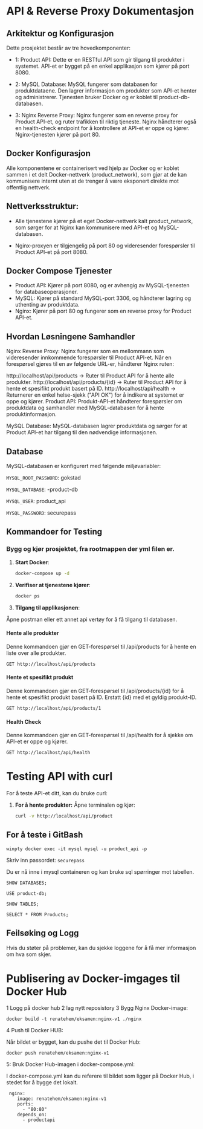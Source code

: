 # API & Reverse Proxy Dokumentasjon

## Arkitektur og Konfigurasjon

Dette prosjektet består av tre hovedkomponenter:

- 1: Product API: Dette er en RESTful API som gir tilgang til produkter i systemet. API-et er bygget på en enkel applikasjon som kjører på port 8080.

- 2: MySQL Database: MySQL fungerer som databasen for produktdataene. Den lagrer informasjon om produkter som API-et henter og administrerer. Tjenesten bruker Docker og er koblet til product-db-databasen.

- 3: Nginx Reverse Proxy: Nginx fungerer som en reverse proxy for Product API-et, og ruter trafikken til riktig tjeneste. Nginx håndterer også en health-check endpoint for å kontrollere at API-et er oppe og kjører. Nginx-tjenesten kjører på port 80.

##  Docker Konfigurasjon

Alle komponentene er containerisert ved hjelp av Docker og er koblet sammen i et delt Docker-nettverk (product_network), som gjør at de kan kommunisere internt uten at de trenger å være eksponert direkte mot offentlig nettverk.

## Nettverksstruktur:

- Alle tjenestene kjører på et eget Docker-nettverk kalt product_network, som sørger for at Nginx kan kommunisere med API-et og MySQL-databasen.

- Nginx-proxyen er tilgjengelig på port 80 og videresender forespørsler til Product API-et på port 8080.
## Docker Compose Tjenester
-  Product API: Kjører på port 8080, og er avhengig av MySQL-tjenesten for databaseoperasjoner.
- MySQL: Kjører på standard MySQL-port 3306, og håndterer lagring og uthenting av produktdata.
- Nginx: Kjører på port 80 og fungerer som en reverse proxy for Product API-et.

## Hvordan Løsningene Samhandler
Nginx Reverse Proxy: Nginx fungerer som en mellommann som videresender innkommende forespørsler til Product API-et. Når en forespørsel gjøres til en av følgende URL-er, håndterer Nginx ruten:

http://localhost/api/products → Ruter til Product API for å hente alle produkter.
http://localhost/api/products/{id} → Ruter til Product API for å hente et spesifikt produkt basert på ID.
http://localhost/api/health → Returnerer en enkel helse-sjekk ("API OK") for å indikere at systemet er oppe og kjører.
Product API: Produkt-API-et håndterer forespørsler om produktdata og samhandler med MySQL-databasen for å hente produktinformasjon.

MySQL Database: MySQL-databasen lagrer produktdata og sørger for at Product API-et har tilgang til den nødvendige informasjonen.

## Database
MySQL-databasen er konfigurert med følgende miljøvariabler:

`MYSQL_ROOT_PASSWORD`: gokstad

`MYSQL_DATABASE`: -product-db

`MYSQL_USER`: product_api

`MYSQL_PASSWORD`: securepass

## Kommandoer for Testing

### Bygg og kjør prosjektet, fra rootmappen der yml filen er.

1. **Start Docker**:

   ```bash
   docker-compose up -d
2. **Verifiser at tjenestene kjører**:

   ```bash
   docker ps
3. **Tilgang til applikasjonen**:

Åpne postman eller ett annet api vertøy for å få tilgang til databasen.

#### Hente alle produkter 
Denne kommandoen gjør en GET-forespørsel til /api/products for å hente en liste over alle produkter.

````
GET http://localhost/api/products
 ````
#### Hente et spesifikt produkt 
Denne kommandoen gjør en GET-forespørsel til /api/products/{id} for å hente et spesifikt produkt basert på ID. Erstatt {id} med et gyldig produkt-ID.

````
GET http://localhost/api/products/1
````
#### Health Check 
Denne kommandoen gjør en GET-forespørsel til /api/health for å sjekke om API-et er oppe og kjører.
````
GET http://localhost/api/health
````

# Testing API with curl

For å teste API-et ditt, kan du bruke curl:

1. **For å hente produkter:**
   Åpne terminalen og kjør:

   ```bash
   curl -v http://localhost/api/product
   ````

## For å teste i GitBash
````
winpty docker exec -it mysql mysql -u product_api -p
`````
Skriv inn passordet: `securepass`

Du er nå inne i mysql containeren og kan bruke sql spørringer mot tabellen.
````
SHOW DATABASES;

USE product-db;

SHOW TABLES;

SELECT * FROM Products;
````
## Feilsøking og Logg
Hvis du støter på problemer, kan du sjekke loggene for å få mer informasjon om hva som skjer.



# Publisering av Docker-imgages til Docker Hub

1 Logg på docker hub
2 lag nytt reposistory
3 Bygg Nginx Docker-image:
````
docker build -t renatehem/eksamen:nginx-v1 ./nginx
````
4 Push til Docker HUB:

Når bildet er bygget, kan du pushe det til Docker Hub:
````
docker push renatehem/eksamen:nginx-v1
````

5: Bruk Docker Hub-imagen i docker-compose.yml:

I docker-compose.yml kan du referere til bildet som ligger på Docker Hub, 
i stedet for å bygge det lokalt.
````
 nginx:
    image: renatehem/eksamen:nginx-v1
    ports:
      - "80:80"
    depends_on:
      - productapi
````
